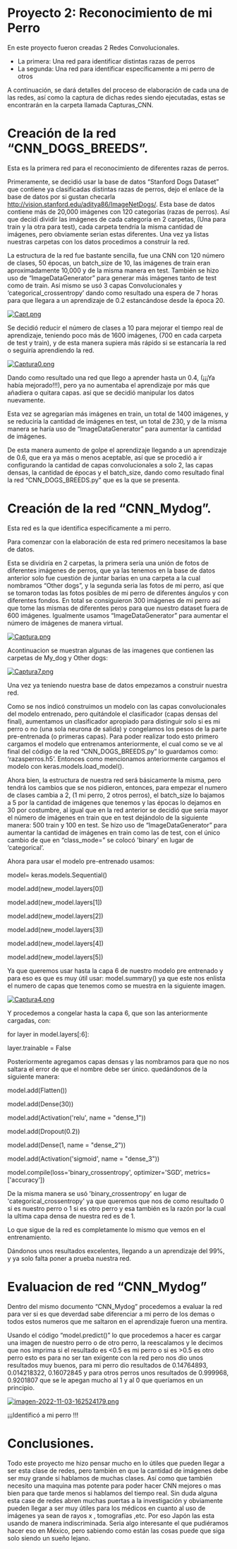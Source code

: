 # Proyecto 2: Reconocimiento de mi Perro
En este proyecto fueron creadas 2 Redes Convolucionales.

-	La primera: Una red para identificar distintas razas de perros 
-	La segunda: Una red para identificar específicamente a mi perro de otros

A continuación, se dará detalles del proceso de elaboración de cada una de las redes, así como la captura de dichas redes siendo ejecutadas, estas se encontrarán en la carpeta llamada Capturas_CNN.  
# Creación de la red “CNN_DOGS_BREEDS”.
Esta es la primera red para el reconocimiento de diferentes razas de perros.

Primeramente, se decidió usar la base de datos “Stanford Dogs Dataset” que contiene ya clasificadas distintas razas de perros, dejo el enlace de la base de datos por si gustan checarla http://vision.stanford.edu/aditya86/ImageNetDogs/. Esta base de datos contiene más de 20,000 imágenes con 120 categorías (razas de perros). Así que decidí dividir las imágenes de cada categoría en 2 carpetas, (Una para train y la otra para test), cada carpeta tendría la misma cantidad de imágenes, pero obviamente serian estas diferentes. Una vez ya listas nuestras carpetas con los datos procedimos a construir la red.

La estructura de la red fue bastante sencilla, fue una CNN con 120 número de clases, 50 épocas, un batch_size de 10, las imágenes de train eran aproximadamente 10,000 y de la misma manera en test. También se hizo uso de “ImageDataGenerator” para generar más imágenes tanto de test como de train. Así mismo se usó 3 capas Convolucionales y ‘categorical_crossentropy’ dando como resultado una espera de 7 horas para que llegara a un aprendizaje de 0.2 estancándose desde la época 20.


[![Capt.png](https://i.postimg.cc/RFQBB9Nb/Capt.png)](https://postimg.cc/dk1X2bR8)


Se decidió reducir el número de clases a 10 para mejorar el tiempo real de aprendizaje, teniendo poco más de 1600 imágenes, (700 en cada carpeta de test y train), y de esta manera supiera más rápido si se estancaría la red o seguiría aprendiendo la red.


[![Captura0.png](https://i.postimg.cc/SKc06q7N/Captura0.png)](https://postimg.cc/DWfYh9Mt)


Dando como resultado una red que llego a aprender hasta un 0.4, (¡¡¡Ya había mejorado!!!), pero ya no aumentaba el aprendizaje por más que añadiera o quitara capas. así que se decidió manipular los datos nuevamente. 

Esta vez se agregarían más imágenes en train, un total de 1400 imágenes, y se reduciría la cantidad de imágenes en test, un total de 230, y de la misma manera se haría uso de “ImageDataGenerator” para aumentar la cantidad de imágenes. 

De esta manera aumento de golpe el aprendizaje llegando a un aprendizaje de 0.6, que era ya más o menos aceptable, así que se procedió a ir configurando la cantidad de capas convolucionales a solo 2, las capas densas, la cantidad de épocas y el batch_size, dando como resultado final la red “CNN_DOGS_BREEDS.py” que es la que se presenta.

# Creación de la red “CNN_Mydog”.
Esta red es la que identifica específicamente a mi perro.

Para comenzar con la elaboración de esta red primero necesitamos la base de datos.

Esta se dividiría en 2 carpetas, la primera sería una unión de fotos de diferentes imágenes de perros, que ya las tenemos en la base de datos anterior solo fue cuestión de juntar barias en una carpeta a la cual nombramos “Other dogs”,  y la segunda seria las fotos de mi perro, así que se tomaron todas las fotos posibles de mi perro de diferentes ángulos y con diferentes fondos. En total se consiguieron 300 imágenes de mi perro así que tome las mismas de diferentes peros para que nuestro dataset fuera de 600 imágenes. Igualmente usamos “ImageDataGenerator” para aumentar el número de imágenes de manera virtual.


[![Captura.png](https://i.postimg.cc/ZK6DsjvV/Captura.png)](https://postimg.cc/nCckC4kD)


Acontinuacion se muestran algunas de las imagenes que contienen las carpetas de My_dog y Other dogs:


[![Captura7.png](https://i.postimg.cc/VsnRzvsN/Captura7.png)](https://postimg.cc/rzyWJ8r6)


Una vez ya teniendo nuestra base de datos empezamos a construir nuestra red.

Como se nos indicó construimos un modelo con las capas convolucionales del modelo entrenado, pero quitándole el clasificador (capas densas del final), aumentamos un clasificador apropiado para distinguir solo si es mi perro o no (una sola neurona de salida) y congelamos los pesos de la parte pre-entrenada (o primeras capas).
Para poder realizar todo esto primero cargamos el modelo que entrenamos anteriormente, el cual como se ve al final del código de la red “CNN_DOGS_BREEDS.py”  lo guardamos como: ‘razasperros.h5’. Entonces como mencionamos anteriormente cargamos el modelo con keras.models.load_model().

Ahora bien, la estructura de nuestra red será básicamente la misma, pero tendrá los cambios que se nos pidieron, entonces, para empezar el numero de clases cambia a 2, (1 mi perro, 2 otros perros), el batch_size lo bajamos a 5 por la cantidad de imágenes que tenemos y las épocas lo dejamos en 30 por costumbre, al igual que en la red anterior se decidió que seria mayor el número de imágenes en train que en test dejándolo de la siguiente manera: 500 train y 100 en test. Se hizo uso de “ImageDataGenerator” para aumentar la cantidad de imágenes en train como las de test, con el único cambio de que en “class_mode=” se colocó 'binary' en lugar de ‘categorical’.

Ahora para usar el modelo pre-entrenado usamos:
 
 
model= keras.models.Sequential() 

model.add(new_model.layers[0]) 

model.add(new_model.layers[1]) 

model.add(new_model.layers[2]) 

model.add(new_model.layers[3]) 

model.add(new_model.layers[4]) 

model.add(new_model.layers[5]) 


Ya que queremos usar hasta la capa 6 de nuestro modelo pre entrenado y para eso es que es muy útil usar: model.summary() ya que este nos enlista el numero de capas que tenemos como se muestra en la siguiente imagen.


[![Captura4.png](https://i.postimg.cc/cCF6dfrj/Captura4.png)](https://postimg.cc/8frTHJdB)


Y procedemos a congelar hasta la capa 6, que son las anteriormente cargadas, con:

for layer in model.layers[:6]: 

layer.trainable = False

Posteriormente agregamos capas densas y las nombramos para que no nos saltara el error de que el nombre debe ser único. quedándonos de la siguiente manera:

model.add(Flatten()) 

model.add(Dense(30)) 

model.add(Activation('relu', name = "dense_1")) 

model.add(Dropout(0.2)) 

model.add(Dense(1, name = "dense_2")) 

model.add(Activation('sigmoid', name = "dense_3")) 

model.compile(loss='binary_crossentropy', optimizer='SGD', metrics=['accuracy'])  
              
              
De la misma manera se usó 'binary_crossentropy' en lugar de 'categorical_crossentropy' ya que queremos que nos de como resultado 0 si es nuestro perro o 1 si es otro perro y esa también es la razón por la cual la ultima capa densa de nuestra red es de 1.

Lo que sigue de la red es completamente lo mismo que vemos en el entrenamiento.

Dándonos unos resultados excelentes, llegando a un aprendizaje del 99%, y ya solo falta poner a prueba nuestra red.

# Evaluacion de red “CNN_Mydog”
Dentro del mismo documento “CNN_Mydog” procedemos a evaluar la red para ver si es que deverdad sabe diferenciar a mi perro de los demas o todos estos numeros que me saltaron en el aprendizaje fueron una mentira.

Usando el código “model.predict()” lo que procedemos a hacer es cargar una imagen de nuestro perro o de otro perro, la reescalamos y le decimos que nos imprima si el resultado es  <0.5 es mi perro o si es >0.5 es otro perro esto es para no ser tan exigente con la red pero nos dio unos resultados muy buenos, para mi perro dio resultados de 0.14764893, 0.014218322, 0.16072845 y para otros perros unos resultados de  0.999968, 0.9201807 que se le apegan mucho al 1 y al 0 que queríamos en un principio.


[![imagen-2022-11-03-162524179.png](https://i.postimg.cc/SN8QYHWy/imagen-2022-11-03-162524179.png)](https://postimg.cc/VdfP3GGT)

¡¡¡Identificó a mi perro !!!
# Conclusiones.
Todo este proyecto me hizo pensar mucho en lo útiles que pueden llegar a ser esta clase de redes, pero también en que la cantidad de imágenes debe ser muy grande si hablamos de muchas clases. Así como que también necesito una maquina mas potente para poder hacer CNN mejores o mas bien para que tarde menos si hablamos del tiempo real. Sin duda alguna esta case de redes abren muchas puertas a la investigación y obviamente pueden llegar a ser muy útiles para los médicos en cuanto al uso de imágenes ya sean de rayos x , tomografías ,etc. Por eso Japón las esta usando de manera indiscriminada. Seria algo interesante el que pudiéramos hacer eso en México, pero sabiendo como están las cosas puede que siga solo siendo un sueño lejano.




